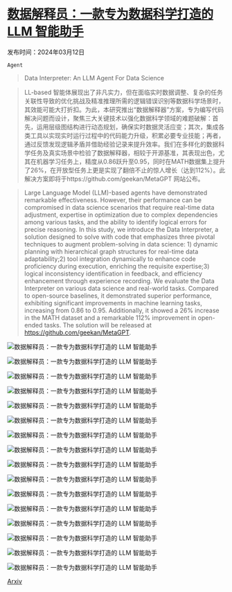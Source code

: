 # [数据解释员：一款专为数据科学打造的 LLM 智能助手](https://arxiv.org/abs/2402.18679)

发布时间：2024年03月12日

`Agent`

> Data Interpreter: An LLM Agent For Data Science

> LL-based 智能体展现出了非凡实力，但在面临实时数据调整、复杂的任务关联性导致的优化挑战及精准推理所需的逻辑错误识别等数据科学场景时，其效能可能大打折扣。为此，本研究推出“数据解释器”方案，专为编写代码解决问题而设计，聚焦三大关键技术以强化数据科学领域的难题破解：首先，运用层级图结构进行动态规划，确保实时数据灵活应变；其次，集成各类工具以实现实时运行过程中的代码能力升级，积累必要专业技能；再者，通过反馈发现逻辑矛盾并借助经验记录来提升效率。我们在多样化的数据科学任务及真实场景中检验了数据解释器，相较于开源基准，其表现出色，尤其在机器学习任务上，精度从0.86跃升至0.95，同时在MATH数据集上提升了26%，在开放型任务上更是实现了翻倍不止的惊人增长（达到112%）。此解决方案即将于https://github.com/geekan/MetaGPT 网站公布。

> Large Language Model (LLM)-based agents have demonstrated remarkable effectiveness. However, their performance can be compromised in data science scenarios that require real-time data adjustment, expertise in optimization due to complex dependencies among various tasks, and the ability to identify logical errors for precise reasoning. In this study, we introduce the Data Interpreter, a solution designed to solve with code that emphasizes three pivotal techniques to augment problem-solving in data science: 1) dynamic planning with hierarchical graph structures for real-time data adaptability;2) tool integration dynamically to enhance code proficiency during execution, enriching the requisite expertise;3) logical inconsistency identification in feedback, and efficiency enhancement through experience recording. We evaluate the Data Interpreter on various data science and real-world tasks. Compared to open-source baselines, it demonstrated superior performance, exhibiting significant improvements in machine learning tasks, increasing from 0.86 to 0.95. Additionally, it showed a 26% increase in the MATH dataset and a remarkable 112% improvement in open-ended tasks. The solution will be released at https://github.com/geekan/MetaGPT.

![数据解释员：一款专为数据科学打造的 LLM 智能助手](../../../paper_images/2402.18679/fig1-comp_1.png)

![数据解释员：一款专为数据科学打造的 LLM 智能助手](../../../paper_images/2402.18679/x1.png)

![数据解释员：一款专为数据科学打造的 LLM 智能助手](../../../paper_images/2402.18679/fig2-task-graph-new.jpg)

![数据解释员：一款专为数据科学打造的 LLM 智能助手](../../../paper_images/2402.18679/x2.png)

![数据解释员：一款专为数据科学打造的 LLM 智能助手](../../../paper_images/2402.18679/tools_deployment.png)

![数据解释员：一款专为数据科学打造的 LLM 智能助手](../../../paper_images/2402.18679/ace-example_2_1.png)

![数据解释员：一款专为数据科学打造的 LLM 智能助手](../../../paper_images/2402.18679/MATH-resize-color.png)

![数据解释员：一款专为数据科学打造的 LLM 智能助手](../../../paper_images/2402.18679/llms_radar_chart.png)

![数据解释员：一款专为数据科学打造的 LLM 智能助手](../../../paper_images/2402.18679/task_node_1.jpg)

![数据解释员：一款专为数据科学打造的 LLM 智能助手](../../../paper_images/2402.18679/x3.png)

![数据解释员：一款专为数据科学打造的 LLM 智能助手](../../../paper_images/2402.18679/x4.png)

![数据解释员：一款专为数据科学打造的 LLM 智能助手](../../../paper_images/2402.18679/x5.png)

![数据解释员：一款专为数据科学打造的 LLM 智能助手](../../../paper_images/2402.18679/x6.png)

![数据解释员：一款专为数据科学打造的 LLM 智能助手](../../../paper_images/2402.18679/output-opentask-1.png)

![数据解释员：一款专为数据科学打造的 LLM 智能助手](../../../paper_images/2402.18679/output_task_2.png)

![数据解释员：一款专为数据科学打造的 LLM 智能助手](../../../paper_images/2402.18679/visual.png)

[Arxiv](https://arxiv.org/abs/2402.18679)